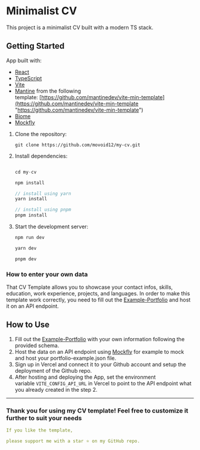 # Minimalist CV

This project is a minimalist CV built with a modern TS stack.

## Getting Started

App built with:

- [React](https://react.dev/ "https://react.dev")
- [TypeScript](https://www.typescriptlang.org/ "https://www.typescriptlang.org/")
- [Vite](https://vitejs.dev/ "https://vitejs.dev/")
- [Mantine](https://mantine.dev/ "https://mantine.dev/") from the following template: [https://github.com/mantinedev/vite-min-template](https://github.com/mantinedev/vite-min-template "https://github.com/mantinedev/vite-min-template")
- [Biome](https://biome.js.org/ "https://biome.js.org/")
- [Mockfly](https://www.mockfly.dev/) 

1. Clone the repository:

    `git clone https://github.com/movoid12/my-cv.git`

2. Install dependencies:

    ```ts
    
    cd my-cv
    
    npm install
    
    // install using yarn
    yarn install
    
    // install using pnpm
    pnpm install
    
    ```

3. Start the development server:

    ```bash
    npm run dev
    
    yarn dev
    
    pnpm dev
    ```

### How to enter your own data

That CV Template allows you to showcase your contact infos, skills, education, work experience, projects, and languages. In order to make this template work correctly, you need to fill out the [Example-Portfolio](docs/portfolio-example.json) and host it on an API endpoint.

## How to Use

1. Fill out the [Example-Portfolio](docs/portfolio-example.json) with your own information following the provided schema.
2. Host the data on an API endpoint using [Mockfly](https://www.mockfly.dev/) for example to mock and host your portfolio-example.json file.
3. Sign up in Vercel and connect it to your Github account and setup the deployment of the Github repo.
4. After hosting and deploying the App, set the environment variable `VITE_CONFIG_API_URL` in Vercel to point to the API endpoint what you already created in the step 2.

<hr>

### **Thank you for using my CV template! Feel free to customize it further to suit your needs**

```yml
If you like the template,

please support me with a star ⭐️ on my GitHub repo.
 ```
